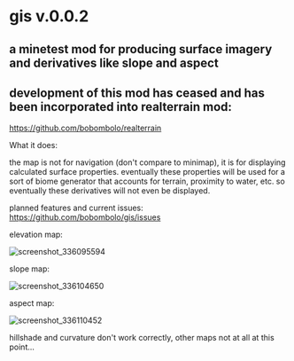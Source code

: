 # gis v.0.0.2
## a minetest mod for producing surface imagery and derivatives like slope and aspect
## development of this mod has ceased and has been incorporated into realterrain mod:
https://github.com/bobombolo/realterrain

What it does:

the map is not for navigation (don't compare to minimap), it is for displaying calculated surface properties. eventually these properties will be used for a sort of biome generator that accounts for terrain, proximity to water, etc. so eventually these derivatives will not even be displayed.

planned features and current issues: https://github.com/bobombolo/gis/issues

elevation map:

![screenshot_336095594](https://cloud.githubusercontent.com/assets/12679496/8994050/33da53e2-36c6-11e5-8f7b-8a769ce9b153.png)

slope map:

![screenshot_336104650](https://cloud.githubusercontent.com/assets/12679496/8994084/686959aa-36c6-11e5-962e-fb825e26fbc2.png)

aspect map:

![screenshot_336110452](https://cloud.githubusercontent.com/assets/12679496/8994085/686ccd24-36c6-11e5-9484-20060a63a562.png)

hillshade and curvature don't work correctly, other maps not at all at this point...